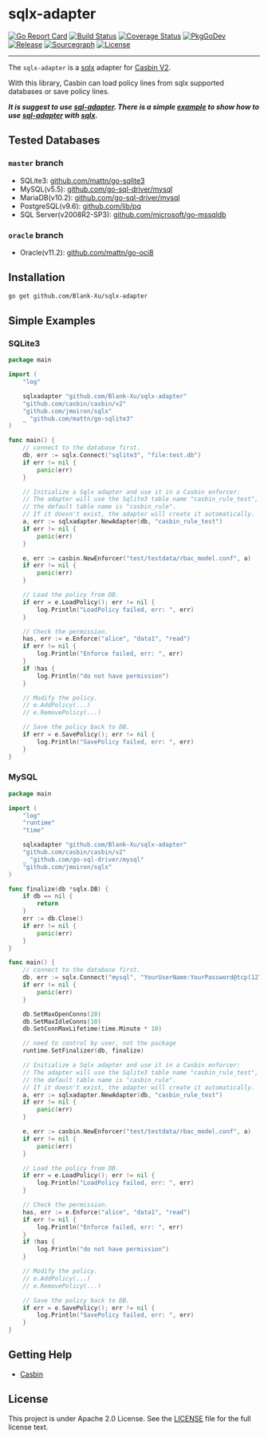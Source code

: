# sqlx-adapter

[![Go Report Card](https://goreportcard.com/badge/github.com/Blank-Xu/sqlx-adapter)](https://goreportcard.com/report/github.com/Blank-Xu/sqlx-adapter)
[![Build Status](https://github.com/Blank-Xu/sqlx-adapter/actions/workflows/tests.yaml/badge.svg)](https://github.com/Blank-Xu/sqlx-adapter/actions)
[![Coverage Status](https://coveralls.io/repos/github/Blank-Xu/sqlx-adapter/badge.svg?branch=master)](https://coveralls.io/github/Blank-Xu/sqlx-adapter?branch=master)
[![PkgGoDev](https://pkg.go.dev/badge/github.com/Blank-Xu/sqlx-adapter)](https://pkg.go.dev/github.com/Blank-Xu/sqlx-adapter)
[![Release](https://img.shields.io/github/release/Blank-Xu/sqlx-adapter.svg)](https://github.com/Blank-Xu/sqlx-adapter/releases/latest)
[![Sourcegraph](https://sourcegraph.com/github.com/Blank-Xu/sqlx-adapter/-/badge.svg)](https://sourcegraph.com/github.com/Blank-Xu/sqlx-adapter?badge)
[![License](https://img.shields.io/badge/License-Apache%202.0-blue.svg)](LICENSE)

---

The `sqlx-adapter` is a [sqlx](https://github.com/jmoiron/sqlx) adapter for [Casbin V2](https://github.com/casbin/casbin).

With this library, Casbin can load policy lines from sqlx supported databases or save policy lines.

***It is suggest to use [sql-adapter](https://github.com/Blank-Xu/sql-adapter). There is a simple [example](https://github.com/Blank-Xu/sql-adapter/tree/master/examples/sqlx) to show how to use [sql-adapter](https://github.com/Blank-Xu/sql-adapter) with [sqlx](https://github.com/jmoiron/sqlx).***

## Tested Databases

### `master` branch

- SQLite3: [github.com/mattn/go-sqlite3](https://github.com/mattn/go-sqlite3)
- MySQL(v5.5): [github.com/go-sql-driver/mysql](https://github.com/go-sql-driver/mysql)
- MariaDB(v10.2): [github.com/go-sql-driver/mysql](https://github.com/go-sql-driver/mysql)
- PostgreSQL(v9.6): [github.com/lib/pq](https://github.com/lib/pq)
- SQL Server(v2008R2-SP3): [github.com/microsoft/go-mssqldb](github.com/microsoft/go-mssqldb)

### `oracle` branch

- Oracle(v11.2): [github.com/mattn/go-oci8](https://github.com/mattn/go-oci8)

## Installation

```sh
go get github.com/Blank-Xu/sqlx-adapter
```

## Simple Examples

### SQLite3

```go
package main

import (
    "log"

    sqlxadapter "github.com/Blank-Xu/sqlx-adapter"
    "github.com/casbin/casbin/v2"
    "github.com/jmoiron/sqlx"
    _ "github.com/mattn/go-sqlite3"
)

func main() {
    // connect to the database first.
    db, err := sqlx.Connect("sqlite3", "file:test.db")
    if err != nil {
        panic(err)
    }

    // Initialize a Sqlx adapter and use it in a Casbin enforcer:
    // The adapter will use the Sqlite3 table name "casbin_rule_test",
    // the default table name is "casbin_rule".
    // If it doesn't exist, the adapter will create it automatically.
    a, err := sqlxadapter.NewAdapter(db, "casbin_rule_test")
    if err != nil {
        panic(err)
    }

    e, err := casbin.NewEnforcer("test/testdata/rbac_model.conf", a)
    if err != nil {
        panic(err)
    }

    // Load the policy from DB.
    if err = e.LoadPolicy(); err != nil {
        log.Println("LoadPolicy failed, err: ", err)
    }

    // Check the permission.
    has, err := e.Enforce("alice", "data1", "read")
    if err != nil {
        log.Println("Enforce failed, err: ", err)
    }
    if !has {
        log.Println("do not have permission")
    }

    // Modify the policy.
    // e.AddPolicy(...)
    // e.RemovePolicy(...)

    // Save the policy back to DB.
    if err = e.SavePolicy(); err != nil {
        log.Println("SavePolicy failed, err: ", err)
    }
}
```

### MySQL

```go
package main

import (
    "log"
    "runtime"
    "time"

    sqlxadapter "github.com/Blank-Xu/sqlx-adapter"
    "github.com/casbin/casbin/v2"
    _ "github.com/go-sql-driver/mysql"
    "github.com/jmoiron/sqlx"
)

func finalize(db *sqlx.DB) {
    if db == nil {
        return
    }
    err := db.Close()
    if err != nil {
        panic(err)
    }
}

func main() {
    // connect to the database first.
    db, err := sqlx.Connect("mysql", "YourUserName:YourPassword@tcp(127.0.0.1:3306)/YourDBName")
    if err != nil {
        panic(err)
    }

    db.SetMaxOpenConns(20)
    db.SetMaxIdleConns(10)
    db.SetConnMaxLifetime(time.Minute * 10)

    // need to control by user, not the package
    runtime.SetFinalizer(db, finalize)

    // Initialize a Sqlx adapter and use it in a Casbin enforcer:
    // The adapter will use the Sqlite3 table name "casbin_rule_test",
    // the default table name is "casbin_rule".
    // If it doesn't exist, the adapter will create it automatically.
    a, err := sqlxadapter.NewAdapter(db, "casbin_rule_test")
    if err != nil {
        panic(err)
    }

    e, err := casbin.NewEnforcer("test/testdata/rbac_model.conf", a)
    if err != nil {
        panic(err)
    }

    // Load the policy from DB.
    if err = e.LoadPolicy(); err != nil {
        log.Println("LoadPolicy failed, err: ", err)
    }

    // Check the permission.
    has, err := e.Enforce("alice", "data1", "read")
    if err != nil {
        log.Println("Enforce failed, err: ", err)
    }
    if !has {
        log.Println("do not have permission")
    }

    // Modify the policy.
    // e.AddPolicy(...)
    // e.RemovePolicy(...)

    // Save the policy back to DB.
    if err = e.SavePolicy(); err != nil {
        log.Println("SavePolicy failed, err: ", err)
    }
}
```

## Getting Help

- [Casbin](https://github.com/casbin/casbin)

## License

This project is under Apache 2.0 License. See the [LICENSE](LICENSE) file for the full license text.
